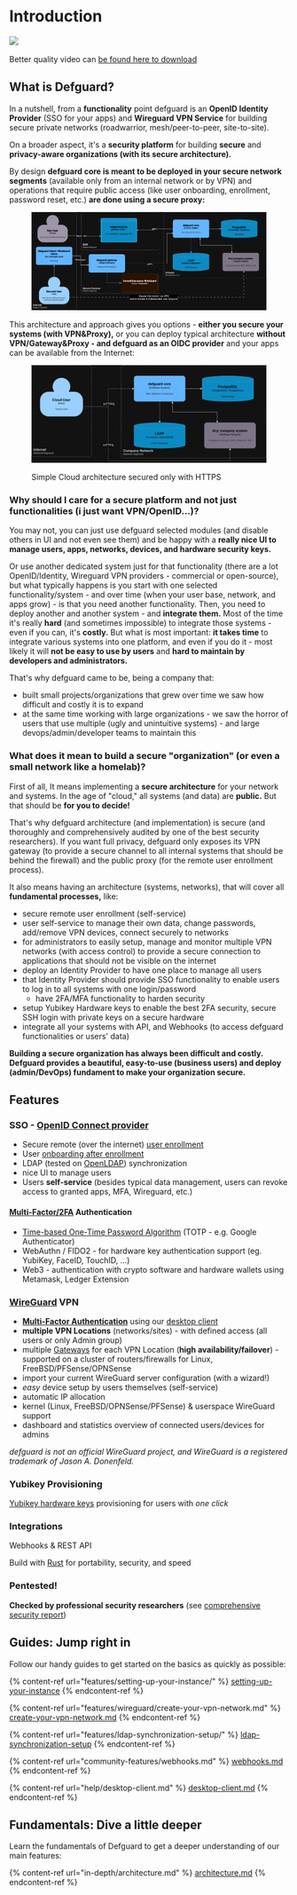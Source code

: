# Introduction

![](screencasts/defguard.gif)

Better quality video can [be found here to download](https://github.com/DefGuard/docs/raw/docs/screencasts/defguard-screencast.mkv)

## What is Defguard?

In a nutshell, from a **functionality** point defguard is an **OpenID Identity Provider** (SSO for your apps) and **Wireguard VPN  Service** for building secure private networks (roadwarrior, mesh/peer-to-peer, site-to-site).

On a broader aspect, it's a **security platform** for building **secure** and **privacy-aware organizations (with its secure architecture).**

By design **defguard core is meant to be deployed in your secure network segments** (available only from an internal network or by VPN) and operations that require public access (like user onboarding, enrollment, password reset, etc.) **are done using a secure proxy:**

<figure><img src=".gitbook/assets/defguard-architecture.png" alt=""><figcaption></figcaption></figure>

This architecture and approach gives you options - **either you secure your systems (with VPN\&Proxy),** or you can deploy typical architecture **without VPN/Gateway\&Proxy - and defguard as an OIDC provider** and your apps can be available from the Internet:

<figure><img src=".gitbook/assets/defguard-simple.png" alt=""><figcaption><p>Simple Cloud architecture secured only with HTTPS</p></figcaption></figure>

### Why should I care for a secure platform and not just functionalities (i just want VPN/OpenID...)?

You may not, you can just use defguard selected modules (and disable others in UI and not even see them) and be happy with a **really nice UI to manage users, apps, networks, devices, and hardware security keys.**

Or use another dedicated system just for that functionality (there are a lot OpenID/Identity, Wireguard VPN providers - commercial or open-source), but what typically happens is you start with one selected functionality/system  - and over time (when your user base, network, and apps grow) - is that you need another functionality. Then, you need to deploy another and another system - and **integrate them.** Most of the time it's really **hard** (and sometimes impossible) to integrate those systems - even if you can, it's **costly.** But what is most important: **it takes time** to integrate various systems into one platform, and even if you do it - most likely it will **not be easy to use by users** and **hard to maintain by developers and administrators.**

That's why defguard came to be, being a company that:

* built small projects/organizations that grew over time we saw how difficult and costly it is to expand
* at the same time working with large organizations - we saw the horror of users that use multiple (ugly and unintuitive systems) - and large devops/admin/developer teams to maintain this

### What does it mean to build a secure "organization" (or even a small network like a homelab)?

First of all, It means implementing a **secure architecture** for your network and systems. In the age of "cloud," all systems (and data) are **public.** But that should be **for you to decide!**

That's why defguard architecture (and implementation) is secure (and thoroughly and comprehensively audited by one of the best security researchers). If you want full privacy, defguard only exposes its VPN gateway (to provide a secure channel to all internal systems that should be behind the firewall) and the public proxy (for the remote user enrollment process).

It also means having an architecture (systems, networks), that will cover all **fundamental processes,** like:

* secure remote user enrollment (self-service)
* user self-service to manage their own data, change passwords, add/remove VPN devices, connect securely to networks
* for administrators to easily setup, manage and monitor multiple VPN networks (with access control) to provide a secure connection to applications that should not be visible on the internet
* deploy an Identity Provider to have one place to manage all users
* that Identity Provider should provide SSO functionality to enable users to log in to all systems with one login/password
  * have 2FA/MFA functionality to harden security
* setup Yubikey Hardware keys to enable the best 2FA security, secure SSH login with private keys on a secure hardware
* integrate all your systems with API, and Webhooks (to access defguard functionalities or users' data)

**Building a secure organization has always been difficult and costly. Defguard provides a beautiful, easy-to-use (business users) and deploy (admin/DevOps) fundament to make your organization secure.**

## Features

### SSO - [OpenID Connect provider](https://openid.net/developers/how-connect-works/)

* Secure remote (over the internet) [user enrollment](https://defguard.gitbook.io/defguard/help/remote-user-enrollment)
* User [onboarding after enrollment](https://defguard.gitbook.io/defguard/help/remote-user-enrollment/user-onboarding-after-enrollment)
* LDAP (tested on [OpenLDAP](https://www.openldap.org/)) synchronization
* nice UI to manage users
* Users **self-service** (besides typical data management, users can revoke access to granted apps, MFA, Wireguard, etc.)

#### [Multi-Factor/2FA](https://en.wikipedia.org/wiki/Multi-factor\_authentication) Authentication

* [Time-based One-Time Password Algorithm](https://en.wikipedia.org/wiki/Time-based\_one-time\_password) (TOTP - e.g. Google Authenticator)
* WebAuthn / FIDO2 - for hardware key authentication support (eg. YubiKey, FaceID, TouchID, ...)
* Web3 - authentication with crypto software and hardware wallets using Metamask, Ledger Extension

### [WireGuard](https://www.wireguard.com/) VPN

* [**Multi-Factor Authentication**](admin-and-features/wireguard/multi-factor-authentication-mfa-2fa/) using our [desktop client](https://defguard.net/client)
* **multiple VPN Locations** (networks/sites) - with defined access (all users or only Admin group)
* multiple [Gateways](https://github.com/DefGuard/gateway) for each VPN Location (**high availability/failover**) - supported on a cluster of routers/firewalls for Linux, FreeBSD/PFSense/OPNSense
* import your current WireGuard server configuration (with a wizard!)
* _easy_ device setup by users themselves (self-service)
* automatic IP allocation
* kernel (Linux, FreeBSD/OPNSense/PFSense) & userspace WireGuard support
* dashboard and statistics overview of connected users/devices for admins

_defguard is not an official WireGuard project, and WireGuard is a registered trademark of Jason A. Donenfeld._

### Yubikey Provisioning

[Yubikey hardware keys](https://www.yubico.com/) provisioning for users with _one click_

### Integrations

Webhooks & REST API

Build with [Rust](https://www.rust-lang.org/) for portability, security, and speed

### Pentested!

**Checked by professional security researchers** (see [comprehensive security report](https://defguard.net/images/decap/isec-defguard.pdf))



## Guides: Jump right in

Follow our handy guides to get started on the basics as quickly as possible:

{% content-ref url="features/setting-up-your-instance/" %}
[setting-up-your-instance](features/setting-up-your-instance/)
{% endcontent-ref %}

{% content-ref url="features/wireguard/create-your-vpn-network.md" %}
[create-your-vpn-network.md](features/wireguard/create-your-vpn-network.md)
{% endcontent-ref %}

{% content-ref url="features/ldap-synchronization-setup/" %}
[ldap-synchronization-setup](features/ldap-synchronization-setup/)
{% endcontent-ref %}

{% content-ref url="community-features/webhooks.md" %}
[webhooks.md](community-features/webhooks.md)
{% endcontent-ref %}

{% content-ref url="help/desktop-client.md" %}
[desktop-client.md](help/desktop-client.md)
{% endcontent-ref %}

## Fundamentals: Dive a little deeper

Learn the fundamentals of Defguard to get a deeper understanding of our main features:

{% content-ref url="in-depth/architecture.md" %}
[architecture.md](in-depth/architecture.md)
{% endcontent-ref %}
